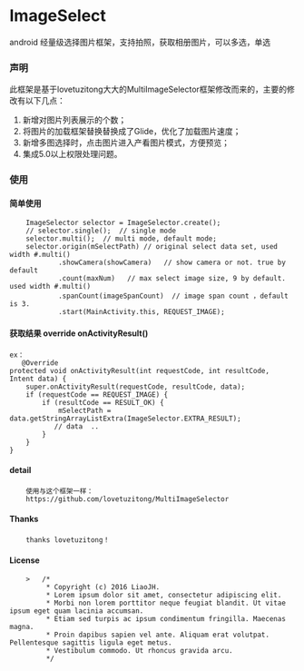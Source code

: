 # ImageSelect
android 经量级选择图片框架，支持拍照，获取相册图片，可以多选，单选

### 声明
  此框架是基于lovetuzitong大大的MultiImageSelector框架修改而来的，主要的修改有以下几点：
  1. 新增对图片列表展示的个数；
  2. 将图片的加载框架替换替换成了Glide，优化了加载图片速度；
  3. 新增多图选择时，点击图片进入产看图片模式，方便预览；
  4. 集成5.0以上权限处理问题。
  
### 使用

#### 简单使用

	    ImageSelector selector = ImageSelector.create();
        // selector.single();  // single mode
        selector.multi();  // multi mode, default mode;
        selector.origin(mSelectPath) // original select data set, used width #.multi()
                .showCamera(showCamera)   // show camera or not. true by default
                .count(maxNum)   // max select image size, 9 by default. used width #.multi()
                .spanCount(imageSpanCount)  // image span count ，default is 3.
                .start(MainActivity.this, REQUEST_IMAGE); 
				
####  获取结果 override onActivityResult()

	ex：
	   @Override
    protected void onActivityResult(int requestCode, int resultCode, Intent data) {
        super.onActivityResult(requestCode, resultCode, data);
        if (requestCode == REQUEST_IMAGE) {
            if (resultCode == RESULT_OK) {
                mSelectPath = data.getStringArrayListExtra(ImageSelector.EXTRA_RESULT);
               // data  ..
            }
        }
    }
	
#### detail 
		使用与这个框架一样：
		https://github.com/lovetuzitong/MultiImageSelector
		
#### Thanks 
		thanks lovetuzitong！
		
		
#### License

		>   /*
			 * Copyright (c) 2016 LiaoJH. 
			 * Lorem ipsum dolor sit amet, consectetur adipiscing elit. 
			 * Morbi non lorem porttitor neque feugiat blandit. Ut vitae ipsum eget quam lacinia accumsan. 
			 * Etiam sed turpis ac ipsum condimentum fringilla. Maecenas magna. 
			 * Proin dapibus sapien vel ante. Aliquam erat volutpat. Pellentesque sagittis ligula eget metus. 
			 * Vestibulum commodo. Ut rhoncus gravida arcu. 
			 */
